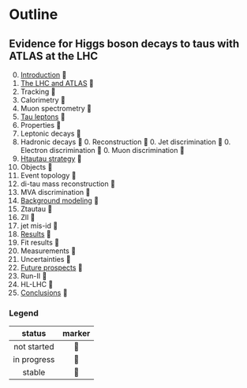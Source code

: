 # Outline

## Evidence for Higgs boson decays to taus with ATLAS at the LHC

0. [Introduction](tex/introduction.tex) :small_red_triangle:
0. [The LHC and ATLAS](tex/)            :small_red_triangle:
  0. Tracking                           :small_red_triangle:
  0. Calorimetry                        :small_red_triangle:
  0. Muon spectrometry                  :small_red_triangle:
0. [Tau leptons](tex/)                  :small_red_triangle:
  0. Properties                         :small_red_triangle:
  0. Leptonic decays                    :small_red_triangle:
  0. Hadronic decays                    :small_red_triangle:
    0. Reconstruction                   :small_red_triangle:
    0. Jet discrimination               :small_red_triangle:
    0. Electron discrimination          :small_red_triangle:
    0. Muon discrimination              :small_red_triangle:
0. [Htautau strategy](tex/)             :small_red_triangle:
  0. Objects                            :small_red_triangle:
  0. Event topology                     :small_red_triangle:
  0. di-tau mass reconstruction         :small_red_triangle:
  0. MVA discrimination                 :small_red_triangle:
0. [Background modeling](tex/)          :small_red_triangle:
  0. Ztautau                            :small_red_triangle:
  0. Zll                                :small_red_triangle:
  0. jet mis-id                         :small_red_triangle:
0. [Results](tex/)                      :small_red_triangle:
  0. Fit results                        :small_red_triangle:
  0. Measurements                       :small_red_triangle:
  0. Uncertainties                      :small_red_triangle:
0. [Future prospects](tex/)             :small_red_triangle:
  0. Run-II                             :small_red_triangle:
  0. HL-LHC                             :small_red_triangle:
0. [Conclusions](tex/)                  :small_red_triangle:

### Legend

| status      | marker             |
|:-----------:|:------------------:|
| not started | :small_red_triangle:   |
| in progress | :small_orange_diamond: |
| stable      | :small_blue_diamond:   |

